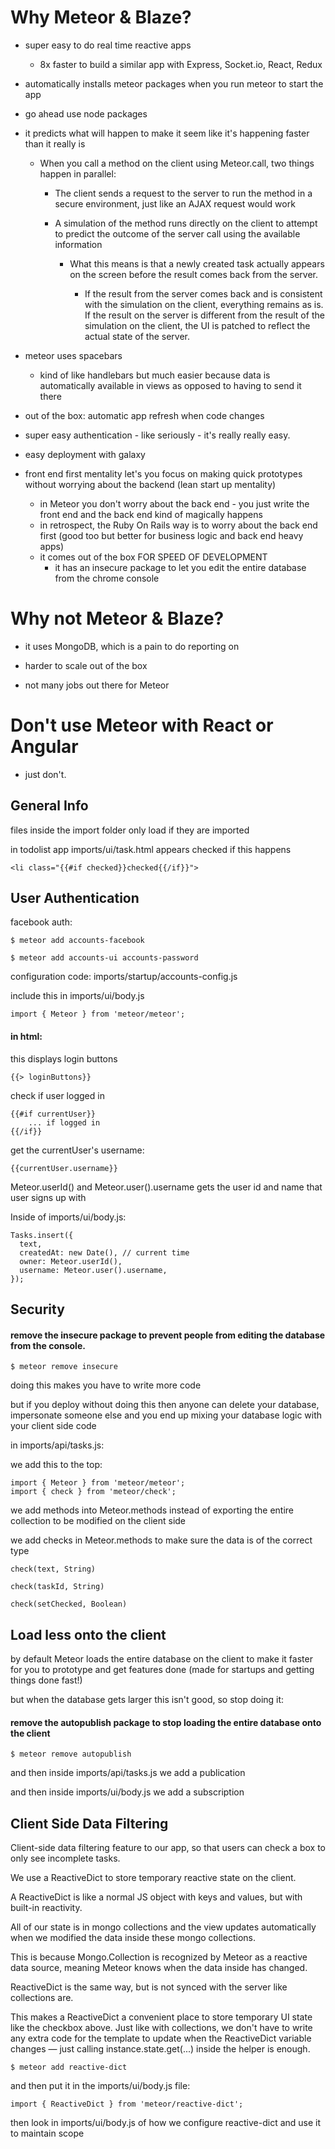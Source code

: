 # Why Meteor & Blaze? 

* super easy to do real time reactive apps 
	* 8x faster to build a similar app with Express, Socket.io, React, Redux

* automatically installs meteor packages when you run meteor to start the app

* go ahead use node packages

* it predicts what will happen to make it seem like it's happening faster than it really is
	* When you call a method on the client using Meteor.call, two things happen in parallel:

		* The client sends a request to the server to run the method in a secure environment, just like an AJAX request would work

		* A simulation of the method runs directly on the client to attempt to predict the outcome of the server call using the available information

			* What this means is that a newly created task actually appears on the screen before the result comes back from the server.

				* If the result from the server comes back and is consistent with the simulation on the client, everything remains as is. If the result on the server is different from the result of the simulation on the client, the UI is patched to reflect the actual state of the server.

* meteor uses spacebars 
	* kind of like handlebars but much easier because data is automatically available in views as opposed to having to send it there

* out of the box: automatic app refresh when code changes

* super easy authentication - like seriously - it's really really easy.

* easy deployment with galaxy

* front end first mentality let's you focus on making quick prototypes without worrying about the backend (lean start up mentality)
	* in Meteor you don't worry about the back end - you just write the front end and the back end kind of magically happens
	* in retrospect, the Ruby On Rails way is to worry about the back end first (good too but better for business logic and back end heavy apps)
	* it comes out of the box FOR SPEED OF DEVELOPMENT
		* it has an insecure package to let you edit the entire database from the chrome console 

# Why not Meteor & Blaze?

* it uses MongoDB, which is a pain to do reporting on

* harder to scale out of the box

* not many jobs out there for Meteor

# Don't use Meteor with React or Angular

* just don't. 

## General Info 

files inside the import folder only load if they are imported

in todolist app
imports/ui/task.html appears checked if this happens

```
<li class="{{#if checked}}checked{{/if}}">
```

## User Authentication

facebook auth:
```
$ meteor add accounts-facebook
```

```
$ meteor add accounts-ui accounts-password
```

configuration code:
imports/startup/accounts-config.js

include this in imports/ui/body.js

```
import { Meteor } from 'meteor/meteor';
```

#### in html:

this displays login buttons

```
{{> loginButtons}}
```

check if user logged in

```
{{#if currentUser}}
	... if logged in
{{/if}}
```

get the currentUser's username:

```
{{currentUser.username}}
```

Meteor.userId() and Meteor.user().username gets the user id and name that user signs up with

Inside of imports/ui/body.js:

```
Tasks.insert({
  text,
  createdAt: new Date(), // current time
  owner: Meteor.userId(),
  username: Meteor.user().username,
});
```

## Security

#### remove the insecure package to prevent people from editing the database from the console. 

```
$ meteor remove insecure
```

doing this makes you have to write more code

but if you deploy without doing this then anyone can delete your database, impersonate someone else and you end up mixing your database logic with your client side code

in imports/api/tasks.js:

we add this to the top:

```
import { Meteor } from 'meteor/meteor';
import { check } from 'meteor/check';
```

we add methods into Meteor.methods instead of exporting the entire collection to be modified on the client side

we add checks in Meteor.methods to make sure the data is of the correct type

```
check(text, String)

check(taskId, String)

check(setChecked, Boolean)
```

## Load less onto the client

by default Meteor loads the entire database on the client to make it faster for you to prototype and get features done (made for startups and getting things done fast!)

but when the database gets larger this isn't good, so stop doing it:

#### remove the autopublish package to stop loading the entire database onto the client

```
$ meteor remove autopublish
```

and then inside imports/api/tasks.js we add a publication

and then inside imports/ui/body.js we add a subscription

## Client Side Data Filtering

Client-side data filtering feature to our app, so that users can check a box to only see incomplete tasks. 

We use a ReactiveDict to store temporary reactive state on the client. 

A ReactiveDict is like a normal JS object with keys and values, but with built-in reactivity.

All of our state is in mongo collections and the view updates automatically when we modified the data inside these mongo collections. 

This is because Mongo.Collection is recognized by Meteor as a reactive data source, meaning Meteor knows when the data inside has changed. 

ReactiveDict is the same way, but is not synced with the server like collections are. 

This makes a ReactiveDict a convenient place to store temporary UI state like the checkbox above. Just like with collections, we don't have to write any extra code for the template to update when the ReactiveDict variable changes — just calling instance.state.get(...) inside the helper is enough.

```
$ meteor add reactive-dict
```

and then put it in the imports/ui/body.js file:

```
import { ReactiveDict } from 'meteor/reactive-dict';
```

then look in imports/ui/body.js of how we configure reactive-dict and use it to maintain scope
